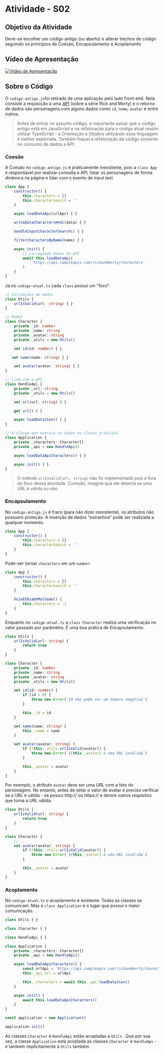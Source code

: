 # Atividade - S02

## Objetivo da Atividade

Deve-se escolher um código antigo (ou aberto) e alterar trechos de código seguindo os princípios de Coesão, Encapsulamento e Acoplamento

## Vídeo de Apresentação

[![Vídeo de Apresentação](https://img.youtube.com/vi/D-Yp8jg8HKE/0.jpg)](https://youtu.be/D-Yp8jg8HKE)

## Sobre o Código

O `codigo-antigo.js`foi retirado de uma aplicação pelo lado front-end. Nela consiste a requisição a uma [API](https://api.sampleapis.com/rickandmorty/characters) (sobre a série Rick and Morty) e o retorno de dados são personagens com alguns dados como `id`, `nome`, `avatar` e entre outros.

> Antes de entrar no assunto código, é importante avisar que o código antigo está em JavaScript e na refatoração para o código atual resolvi utilizar TypeScript - a Orientação a Objetos utilizando essa linguagem é melhor explorada. Também foquei a refatoração de código somente no consumo de dados a API.

### Coesão

A Coesão no `codigo-antigo.js` é praticamente inexistente, pois a `class App ` é responśavel por realizar consulta a API, listar os personagens de forma dinâmica na página e lidar com o evento de input text.

```javascript
class App {
    constructor() {
        this.characters = []
        this.characterSearch = ''
    }

    async loadDataApi(urlApi) { }

    writeDataCharactersHtml(data) { }

    handleInputCharacterSearch() { }

    filterCharactersByName(name) { }

    async init() {
        // Carregando dados da API
        await this.loadDataApi(
            'https://api.sampleapis.com/rickandmorty/characters'
        )
    }
}
```

Já no `codigo-atual.ts` cada `class` possui um "foco".

```typescript
// Validações de dados
class Utils {
    urlIsValid(url: string) { }
}

// Model
class Character {
    private _id: number
    private _name: string
    private _avatar: string
    private _utils = new Utils()

    set id(id: number) { }

   set name(name: string) { }

    set avatar(avatar: string) { }
}

// Lida com a API
class HandleApi {
    private _url: string
    private _utils = new Utils()

    set url(url: string) { }

    get url() { }

    async loadDataJson() { }
}

// A classe que executa as ações ou classe principal
class Application {
    private _characters: Character[]
    private _api = new HandleApi()

    async loadDataApiCharacters() { }

    async init() { }
}

```

> O método `urlIsValid(url: string)` não foi implementado pois é fora do foco dessa atividade. Contudo, imagine que ele detecta se uma URL é válida ou não.

### Encapsulamento

No `codigo-antigo.js` é fraco (para não dizer inexistente), os atributos não possuem proteção. A inserção de dados "estranhos" pode ser realizada a qualquer momento.

```javascript
class App {
    constructor() {
        this.characters = []
        this.characterSearch = ''
    }
}

```

Pode-ser tornar `characters` em um `number`:

```javascript
class App {
    constructor() {
        this.characters = []
        this.characterSearch = ''
    }

    hojeEhDiaDeMaldade() {
        this.characters = -1
    }
}
```

Enquanto no `codigo-atual.ts`  a `class Character` realiza uma verificação no valor passado por parâmetro. É uma boa prática de Encapsulamento.

```typescript
class Utils {
    urlIsValid(url: string) {
        return true
    }
}

class Character {
    private _id: number
    private _name: string
    private _avatar: string
    private _utils = new Utils()

    set id(id: number) {
        if (id < 0) {
            throw new Error('Id não pode ser um número negativo')
        }

        this._id = id
    }

    set name(name: string) {
        this._name = name
    }

    set avatar(avatar: string) {
        if (!this._utils.urlIsValid(avatar)) {
            throw new Error(`${this._avatar} é uma URL inválida`)
        }

        this._avatar = avatar
    }
}
```

Por exemplo, o atributo `avatar` deve ser uma URL com a foto do personagem. No entanto, antes de setar o valor de avatar é preciso verificar se a URL é válida - se possui http:// ou https:// e dentre outros requisitos que torna a URL válida.

```typescript
class Utils {
    urlIsValid(url: string) {
        return true
    }
}

class Character {
    // ...
    set avatar(avatar: string) {
        if (!this._utils.urlIsValid(avatar)) {
            throw new Error(`${this._avatar} é uma URL inválida`)
        }

        this._avatar = avatar
    }
}
```

### Acoplamento

No `codigo-atual.ts` o acoplamento é existente. Todas as classes se comunicam. Mas a `class Application` é o lugar que possui o maior comunicação.

```typescript
class Utils { }

class Character { }

class HandleApi { }

class Application {
    private _characters: Character[]
    private _api = new HandleApi()

    async loadDataApiCharacters() {
        const urlApi = 'https://api.sampleapis.com/rickandmorty/characters'
        this._api.url = urlApi

        this._characters = await this._api.loadDataJson()
    }

    async init() {
        await this.loadDataApiCharacters()
    }
}

const application = new Application()

application.init()

```

As classes `Character` e `HandleApi` estão acopladas a `Utils` . Que por sua vez, a classe `Application` está acoplada as classes  `Character` e `HandleApi` - e também implicitamente a `Utils` também.


